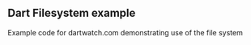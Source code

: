 Dart Filesystem example
-----------------------

Example code for dartwatch.com demonstrating use of the file system

